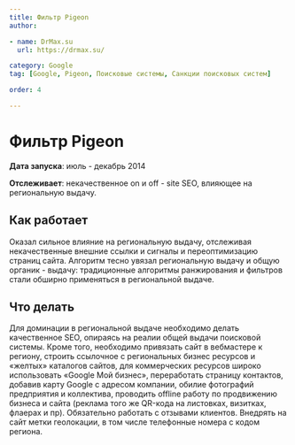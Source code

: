 ```yaml
---
title: Фильтр Pigeon
author:

- name: DrMax.su
  url: https://drmax.su/

category: Google
tag: [Google, Pigeon, Поисковые системы, Санкции поисковых систем]

order: 4

---
```


# Фильтр Pigeon

**Дата запуска**: июль - декабрь 2014

**Отслеживает**: некачественное on и off - site SEO, влияющее на региональную выдачу.

## Как работает

Оказал сильное влияние на региональную выдачу, отслеживая некачественные внешние ссылки и сигналы и переоптимизацию страниц сайта. Алгоритм тесно увязал региональную выдачу и общую органик - выдачу: традиционные алгоритмы ранжирования и фильтров стали обширно применяться в региональной выдаче.

## Что делать

Для доминации в региональной выдаче необходимо делать качественное SEO, опираясь на реалии общей выдачи поисковой системы. Кроме того, необходимо привязать сайт в вебмастере к региону, строить ссылочное с региональных бизнес ресурсов и «желтых» каталогов сайтов, для коммерческих ресурсов широко использовать «Google Мой бизнес», переработать страницу контактов, добавив карту Google с адресом компании, обилие фотографий предприятия и коллектива, проводить offline работу по продвижению бизнеса и сайта (реклама того же QR-кода на листовках, визитках, флаерах и пр). Обязательно работать с отзывами клиентов. Внедрять на сайт метки геолокации, в том числе телефонные номера с кодом региона.
